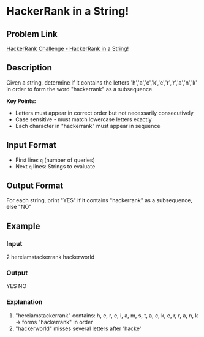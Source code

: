 # HackerRank in a String!

## Problem Link
[HackerRank Challenge - HackerRank in a String!](https://www.hackerrank.com/contests/mountblue-technologies/challenges/hackerrank-in-a-string)

## Description
Given a string, determine if it contains the letters 'h','a','c','k','e','r','r','a','n','k' in order to form the word "hackerrank" as a subsequence.

**Key Points:**
- Letters must appear in correct order but not necessarily consecutively
- Case sensitive - must match lowercase letters exactly
- Each character in "hackerrank" must appear in sequence

## Input Format
- First line: `q` (number of queries)
- Next `q` lines: Strings to evaluate

## Output Format
For each string, print "YES" if it contains "hackerrank" as a subsequence, else "NO"

## Example
### Input
2
hereiamstackerrank
hackerworld


### Output
YES
NO

### Explanation
1. "hereiamstackerrank" contains:
   h, e, r, e, i, a, m, s, t, a, c, k, e, r, r, a, n, k → forms "hackerrank" in order
2. "hackerworld" misses several letters after 'hacke'